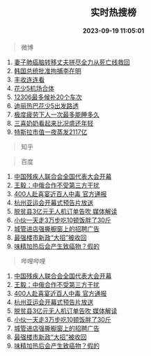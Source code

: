 <div align="center"><h2>实时热搜榜</h2><h4>2023-09-19 11:05:01</h4></div>

> 微博  

1. [妻子肺癌脑转移丈夫拼尽全力从死亡线救回](https://s.weibo.com/weibo?q=%23%E5%A6%BB%E5%AD%90%E8%82%BA%E7%99%8C%E8%84%91%E8%BD%AC%E7%A7%BB%E4%B8%88%E5%A4%AB%E6%8B%BC%E5%B0%BD%E5%85%A8%E5%8A%9B%E4%BB%8E%E6%AD%BB%E4%BA%A1%E7%BA%BF%E6%95%91%E5%9B%9E%23&t=31&band_rank=1&Refer=top)<br />
2. [韩国总统批准拘捕李在明](https://s.weibo.com/weibo?q=%23%E9%9F%A9%E5%9B%BD%E6%80%BB%E7%BB%9F%E6%89%B9%E5%87%86%E6%8B%98%E6%8D%95%E6%9D%8E%E5%9C%A8%E6%98%8E%23&t=31&band_rank=2&Refer=top)<br />
3. [丰收连连看](https://s.weibo.com/weibo?q=%23%E4%B8%B0%E6%94%B6%E8%BF%9E%E8%BF%9E%E7%9C%8B%23&t=31&band_rank=3&Refer=top)<br />
4. [花少5机场合体](https://s.weibo.com/weibo?q=%23%E8%8A%B1%E5%B0%915%E6%9C%BA%E5%9C%BA%E5%90%88%E4%BD%93%23&t=31&band_rank=4&Refer=top)<br />
5. [12306最多候补20个车次](https://s.weibo.com/weibo?q=%2312306%E6%9C%80%E5%A4%9A%E5%80%99%E8%A1%A520%E4%B8%AA%E8%BD%A6%E6%AC%A1%23&t=31&band_rank=5&Refer=top)<br />
6. [迪丽热巴花少5出发路透](https://s.weibo.com/weibo?q=%23%E8%BF%AA%E4%B8%BD%E7%83%AD%E5%B7%B4%E8%8A%B1%E5%B0%915%E5%87%BA%E5%8F%91%E8%B7%AF%E9%80%8F%23&t=31&band_rank=6&Refer=top)<br />
7. [极度疲劳下人一次最多能睡多久](https://s.weibo.com/weibo?q=%E6%9E%81%E5%BA%A6%E7%96%B2%E5%8A%B3%E4%B8%8B%E4%BA%BA%E4%B8%80%E6%AC%A1%E6%9C%80%E5%A4%9A%E8%83%BD%E7%9D%A1%E5%A4%9A%E4%B9%85&t=31&band_rank=7&Refer=top)<br />
8. [三喜奶奶看起来比况盛还年轻](https://s.weibo.com/weibo?q=%E4%B8%89%E5%96%9C%E5%A5%B6%E5%A5%B6%E7%9C%8B%E8%B5%B7%E6%9D%A5%E6%AF%94%E5%86%B5%E7%9B%9B%E8%BF%98%E5%B9%B4%E8%BD%BB&t=31&band_rank=8&Refer=top)<br />
9. [特斯拉市值一夜蒸发2117亿](https://s.weibo.com/weibo?q=%23%E7%89%B9%E6%96%AF%E6%8B%89%E5%B8%82%E5%80%BC%E4%B8%80%E5%A4%9C%E8%92%B8%E5%8F%912117%E4%BA%BF%23&t=31&band_rank=9&Refer=top)<br />

> 知乎  


> 百度  

1. [中国残疾人联合会全国代表大会开幕](https://www.baidu.com/s?wd=%E4%B8%AD%E5%9B%BD%E6%AE%8B%E7%96%BE%E4%BA%BA%E8%81%94%E5%90%88%E4%BC%9A%E5%85%A8%E5%9B%BD%E4%BB%A3%E8%A1%A8%E5%A4%A7%E4%BC%9A%E5%BC%80%E5%B9%95&sa=fyb_news&rsv_dl=fyb_news)<br />
2. [王毅：中俄合作不受第三方干扰](https://www.baidu.com/s?wd=%E7%8E%8B%E6%AF%85%EF%BC%9A%E4%B8%AD%E4%BF%84%E5%90%88%E4%BD%9C%E4%B8%8D%E5%8F%97%E7%AC%AC%E4%B8%89%E6%96%B9%E5%B9%B2%E6%89%B0&sa=fyb_news&rsv_dl=fyb_news)<br />
3. [400人赴喜宴近百人中毒 官方通报](https://www.baidu.com/s?wd=400%E4%BA%BA%E8%B5%B4%E5%96%9C%E5%AE%B4%E8%BF%91%E7%99%BE%E4%BA%BA%E4%B8%AD%E6%AF%92+%E5%AE%98%E6%96%B9%E9%80%9A%E6%8A%A5&sa=fyb_news&rsv_dl=fyb_news)<br />
4. [杭州亚运会开幕式预告片放送](https://www.baidu.com/s?wd=%E6%9D%AD%E5%B7%9E%E4%BA%9A%E8%BF%90%E4%BC%9A%E5%BC%80%E5%B9%95%E5%BC%8F%E9%A2%84%E5%91%8A%E7%89%87%E6%94%BE%E9%80%81&sa=fyb_news&rsv_dl=fyb_news)<br />
5. [脱贫县3亿元无人机订单告吹 媒体解读](https://www.baidu.com/s?wd=%E8%84%B1%E8%B4%AB%E5%8E%BF3%E4%BA%BF%E5%85%83%E6%97%A0%E4%BA%BA%E6%9C%BA%E8%AE%A2%E5%8D%95%E5%91%8A%E5%90%B9+%E5%AA%92%E4%BD%93%E8%A7%A3%E8%AF%BB&sa=fyb_news&rsv_dl=fyb_news)<br />
6. [小伙一天走3万步吃10顿饭胖了30斤](https://www.baidu.com/s?wd=%E5%B0%8F%E4%BC%99%E4%B8%80%E5%A4%A9%E8%B5%B03%E4%B8%87%E6%AD%A5%E5%90%8310%E9%A1%BF%E9%A5%AD%E8%83%96%E4%BA%8630%E6%96%A4&sa=fyb_news&rsv_dl=fyb_news)<br />
7. [城管进店强撕橱窗上的招聘广告](https://www.baidu.com/s?wd=%E5%9F%8E%E7%AE%A1%E8%BF%9B%E5%BA%97%E5%BC%BA%E6%92%95%E6%A9%B1%E7%AA%97%E4%B8%8A%E7%9A%84%E6%8B%9B%E8%81%98%E5%B9%BF%E5%91%8A&sa=fyb_news&rsv_dl=fyb_news)<br />
8. [最强楼市新政“大招”被收回](https://www.baidu.com/s?wd=%E6%9C%80%E5%BC%BA%E6%A5%BC%E5%B8%82%E6%96%B0%E6%94%BF%E2%80%9C%E5%A4%A7%E6%8B%9B%E2%80%9D%E8%A2%AB%E6%94%B6%E5%9B%9E&sa=fyb_news&rsv_dl=fyb_news)<br />
9. [味精加热后会产生致癌物？假的](https://www.baidu.com/s?wd=%E5%91%B3%E7%B2%BE%E5%8A%A0%E7%83%AD%E5%90%8E%E4%BC%9A%E4%BA%A7%E7%94%9F%E8%87%B4%E7%99%8C%E7%89%A9%EF%BC%9F%E5%81%87%E7%9A%84&sa=fyb_news&rsv_dl=fyb_news)<br />

> 哔哩哔哩  

1. [中国残疾人联合会全国代表大会开幕](https://www.baidu.com/s?wd=%E4%B8%AD%E5%9B%BD%E6%AE%8B%E7%96%BE%E4%BA%BA%E8%81%94%E5%90%88%E4%BC%9A%E5%85%A8%E5%9B%BD%E4%BB%A3%E8%A1%A8%E5%A4%A7%E4%BC%9A%E5%BC%80%E5%B9%95&sa=fyb_news&rsv_dl=fyb_news)<br />
2. [王毅：中俄合作不受第三方干扰](https://www.baidu.com/s?wd=%E7%8E%8B%E6%AF%85%EF%BC%9A%E4%B8%AD%E4%BF%84%E5%90%88%E4%BD%9C%E4%B8%8D%E5%8F%97%E7%AC%AC%E4%B8%89%E6%96%B9%E5%B9%B2%E6%89%B0&sa=fyb_news&rsv_dl=fyb_news)<br />
3. [400人赴喜宴近百人中毒 官方通报](https://www.baidu.com/s?wd=400%E4%BA%BA%E8%B5%B4%E5%96%9C%E5%AE%B4%E8%BF%91%E7%99%BE%E4%BA%BA%E4%B8%AD%E6%AF%92+%E5%AE%98%E6%96%B9%E9%80%9A%E6%8A%A5&sa=fyb_news&rsv_dl=fyb_news)<br />
4. [杭州亚运会开幕式预告片放送](https://www.baidu.com/s?wd=%E6%9D%AD%E5%B7%9E%E4%BA%9A%E8%BF%90%E4%BC%9A%E5%BC%80%E5%B9%95%E5%BC%8F%E9%A2%84%E5%91%8A%E7%89%87%E6%94%BE%E9%80%81&sa=fyb_news&rsv_dl=fyb_news)<br />
5. [脱贫县3亿元无人机订单告吹 媒体解读](https://www.baidu.com/s?wd=%E8%84%B1%E8%B4%AB%E5%8E%BF3%E4%BA%BF%E5%85%83%E6%97%A0%E4%BA%BA%E6%9C%BA%E8%AE%A2%E5%8D%95%E5%91%8A%E5%90%B9+%E5%AA%92%E4%BD%93%E8%A7%A3%E8%AF%BB&sa=fyb_news&rsv_dl=fyb_news)<br />
6. [小伙一天走3万步吃10顿饭胖了30斤](https://www.baidu.com/s?wd=%E5%B0%8F%E4%BC%99%E4%B8%80%E5%A4%A9%E8%B5%B03%E4%B8%87%E6%AD%A5%E5%90%8310%E9%A1%BF%E9%A5%AD%E8%83%96%E4%BA%8630%E6%96%A4&sa=fyb_news&rsv_dl=fyb_news)<br />
7. [城管进店强撕橱窗上的招聘广告](https://www.baidu.com/s?wd=%E5%9F%8E%E7%AE%A1%E8%BF%9B%E5%BA%97%E5%BC%BA%E6%92%95%E6%A9%B1%E7%AA%97%E4%B8%8A%E7%9A%84%E6%8B%9B%E8%81%98%E5%B9%BF%E5%91%8A&sa=fyb_news&rsv_dl=fyb_news)<br />
8. [最强楼市新政“大招”被收回](https://www.baidu.com/s?wd=%E6%9C%80%E5%BC%BA%E6%A5%BC%E5%B8%82%E6%96%B0%E6%94%BF%E2%80%9C%E5%A4%A7%E6%8B%9B%E2%80%9D%E8%A2%AB%E6%94%B6%E5%9B%9E&sa=fyb_news&rsv_dl=fyb_news)<br />
9. [味精加热后会产生致癌物？假的](https://www.baidu.com/s?wd=%E5%91%B3%E7%B2%BE%E5%8A%A0%E7%83%AD%E5%90%8E%E4%BC%9A%E4%BA%A7%E7%94%9F%E8%87%B4%E7%99%8C%E7%89%A9%EF%BC%9F%E5%81%87%E7%9A%84&sa=fyb_news&rsv_dl=fyb_news)<br />
